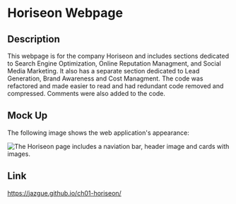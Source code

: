 # Horiseon Webpage

## Description

This webpage is for the company Horiseon and includes sections dedicated to Search Engine Optimization, Online Reputation Managment, and Social Media Marketing. It also has a separate section dedicated to Lead Generation, Brand Awareness and Cost Managment.
The code was refactored and made easier to read and had redundant code removed and compressed. Comments were also added to the code.

## Mock Up

The following image shows the web application's appearance:

![The Horiseon page includes a naviation bar, header image and cards with images.](./assets/images/Horiseon%20Mockup.png)

## Link
https://jazgue.github.io/ch01-horiseon/